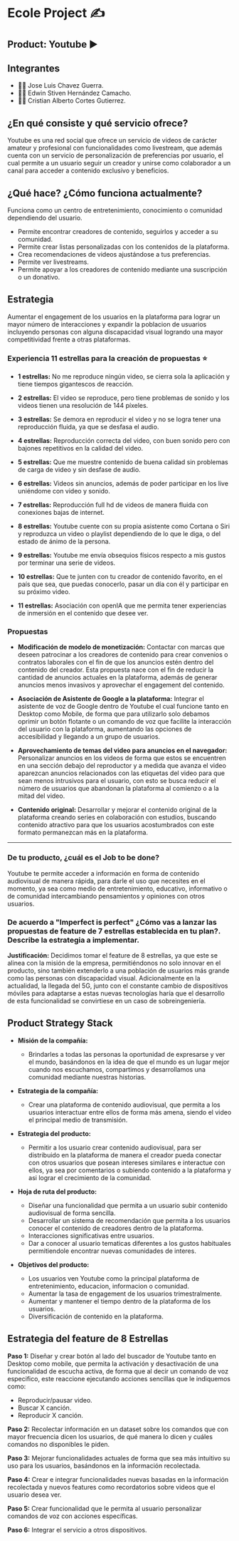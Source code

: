 # Ecole Project ✍

## Product: Youtube ▶

## Integrantes 
- 🧑🏻 Jose Luis Chavez Guerra.
- 🧑🏻 Edwin Stiven Hernández Camacho.
- 🧑🏻 Cristian Alberto Cortes Gutierrez.

## ¿En qué consiste y qué servicio ofrece? 
Youtube es una red social que ofrece un servicio de videos de carácter amateur y profesional con funcionalidades como livestream, que además cuenta con un servicio de personalización de preferencias por usuario, el cual permite a un usuario seguir un creador y unirse como colaborador a un canal para acceder a contenido exclusivo y beneficios. 

## ¿Qué hace? ¿Cómo funciona actualmente?
Funciona como un centro de entretenimiento, conocimiento o comunidad dependiendo del usuario.
- Permite encontrar creadores de contenido, seguirlos y acceder a su comunidad. 
- Permite crear listas personalizadas con los contenidos de la plataforma.
- Crea recomendaciones de videos ajustándose a tus preferencias.  
- Permite ver livestreams.  
- Permite apoyar a los creadores de contenido mediante una suscripción o un donativo.

## Estrategia
Aumentar el engagement de los usuarios en la plataforma para lograr un mayor número de interacciones y expandir la poblacion de usuarios incluyendo personas con alguna discapacidad visual logrando una mayor competitividad frente a otras plataformas.

### Experiencia 11 estrellas para la creación de propuestas ⭐
- **1 estrellas:** No me reproduce ningún video, se cierra sola la aplicación y tiene tiempos gigantescos de reacción.

- **2 estrellas:** El video se reproduce, pero tiene problemas de sonido y los videos tienen una resolución de 144 píxeles.

- **3 estrellas:** Se demora en reproducir el video y no se logra tener una reproducción fluida, ya que se desfasa el audio.

- **4 estrellas:**  Reproducción correcta del video, con buen sonido pero con bajones repetitivos en la calidad del video. 

- **5 estrellas:** Que me muestre contenido de buena calidad sin problemas de carga de video y sin desfase de audio.

- **6 estrellas:** Videos sin anuncios, además de poder participar en los live uniéndome con video y sonido.

- **7 estrellas:** Reproducción full hd de videos de manera fluida con conexiones bajas de internet.

- **8 estrellas:** Youtube cuente con su propia asistente como Cortana o Siri y reproduzca un video o playlist dependiendo de lo que le diga, o del estado de ánimo de la persona.

- **9 estrellas:** Youtube me envía obsequios físicos respecto a mis gustos por terminar una serie de videos.

- **10 estrellas:** Que te junten con tu creador de contenido favorito, en el país que sea, que puedas conocerlo, pasar un día con él y participar en su próximo video. 

- **11 estrellas:** Asociación con openIA que me permita tener experiencias de inmersión en el contenido que desee ver. 

### Propuestas
- **Modificación de modelo de monetización:** Contactar con marcas que deseen patrocinar a los creadores de contenido para crear convenios o contratos laborales con el fin de que los anuncios estén dentro del contenido del creador. Esta propuesta nace con el fin de reducir la cantidad de anuncios actuales en la plataforma, además de generar anuncios menos invasivos y aprovechar el engagement del contenido.

- **Asociación de Asistente de Google a la plataforma:** Integrar el asistente de voz de Google dentro de Youtube el cual funcione tanto en Desktop como Mobile, de forma que para utilizarlo solo debamos oprimir un botón flotante o un comando de voz que facilite la interacción del usuario con la plataforma, aumentando las opciones de accesibilidad y llegando a un grupo de usuarios.

- **Aprovechamiento de temas del video para anuncios en el navegador:** Personalizar anuncios en los videos de forma que estos se encuentren en una sección debajo del reproductor y a medida que avanza el video aparezcan anuncios relacionados con las etiquetas del video para que sean menos intrusivos para el usuario, con esto se busca reducir el número de usuarios que abandonan la plataforma al comienzo o a la mitad del video.

- **Contenido original:** Desarrollar y mejorar el contenido original de la plataforma creando series en colaboración con estudios, buscando contenido atractivo para que los usuarios acostumbrados con este formato permanezcan más en la plataforma. 

---
### De tu producto, ¿cuál es el Job to be done?
Youtube te permite acceder a información en forma de contenido audiovisual de manera rápida, para darle el uso que necesites en el momento, ya sea como medio de entretenimiento, educativo, informativo o de comunidad intercambiando pensamientos y opiniones con otros usuarios.

### De acuerdo a "Imperfect is perfect" ¿Cómo vas a lanzar las propuestas de feature de 7 estrellas establecida en tu plan?. Describe la estrategia a implementar.

**Justificación:** Decidimos tomar el feature de 8 estrellas, ya que este se alinea con la misión de la empresa, permitiéndonos no solo innovar en el producto, sino también extenderlo a una población de usuarios más grande como las personas con discapacidad visual. Adicionalmente en la actualidad, la llegada del 5G, junto con el constante cambio de dispositivos móviles para adaptarse a estas nuevas tecnologías haría que el desarrollo de esta funcionalidad se convirtiese en un caso de sobreingeniería.

## Product Strategy Stack 
- **Misión de la compañía:**
  - Brindarles a todas las personas la oportunidad de expresarse y ver el mundo, basándonos en la idea de que el mundo es un lugar mejor cuando nos escuchamos, compartimos y desarrollamos una comunidad mediante nuestras historias.

- **Estrategia de la compañía:** 
  - Crear una plataforma de contenido audiovisual, que permita a los usuarios interactuar entre ellos de forma más amena, siendo el video el principal medio de transmisión.

- **Estrategia del producto:** 
  - Permitir a los usuario crear contenido audiovisual, para ser distribuido en la plataforma de manera el creador pueda conectar con otros usuarios que posean intereses similares e interactue con ellos, ya sea por comentarios o subiendo contenido a la plataforma y asi lograr el crecimiento de la comunidad.  

- **Hoja de ruta del producto:**
  - Diseñar una funcionalidad que permita a un usuario subir contenido audiovisual de forma sencilla.
  - Desarrollar un sistema de recomendación que permita a los usuarios conocer el contenido de creadores dentro de la plataforma.
  - Interacciones significativas entre usuarios.
  - Dar a conocer al usuario tematicas diferentes a los gustos habituales permitiendole encontrar nuevas comunidades de interes.
- **Objetivos del producto:**
  - Los usuarios ven Youtube como la  principal plataforma de entretenimiento, educacion, informacion o comunidad.
  - Aumentar la tasa de engagement de los usuarios trimestralmente. 
  - Aumentar y mantener el tiempo dentro de la plataforma de los usuarios.
  - Diversificación de contenido en la plataforma.  


## Estrategia del feature de 8 Estrellas 
**Paso 1:** Diseñar y crear botón al lado del buscador de Youtube tanto en Desktop como mobile, que permita la activación y desactivación de una funcionalidad de escucha activa, de forma que al decir un comando de voz especifico, este reaccione ejecutando acciones sencillas que le indiquemos como:
- Reproducir/pausar video.
- Buscar X canción.
- Reproducir X canción.

**Paso 2:** Recolectar información en un dataset sobre los comandos que con mayor frecuencia dicen los usuarios, de qué manera lo dicen y cuáles comandos no disponibles le piden.

**Paso 3:** Mejorar funcionalidades actuales de forma que sea más intuitivo su uso para los usuarios, basándonos en la información recolectada.

**Paso 4:** Crear e integrar funcionalidades nuevas basadas en la información recolectada y nuevos features como recordatorios sobre videos que el usuario desea ver.

**Paso 5:** Crear funcionalidad que le permita al usuario personalizar comandos de voz con acciones específicas.

**Paso 6:** Integrar el servicio a otros dispositivos.
